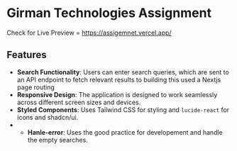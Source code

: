 # Girman Technologies Assignment

Check for Live Preview = https://assigemnet.vercel.app/

## Features

- **Search Functionality**: Users can enter search queries, which are sent to an API endpoint to fetch relevant results to building   this used a Nextjs page routing
- **Responsive Design**: The application is designed to work seamlessly across different screen sizes and devices.
- **Styled Components**: Uses Tailwind CSS for styling and `lucide-react` for icons and shadcn/ui.
- - **Hanle-error**: Uses the good practice for developement and handle the empty searches.

